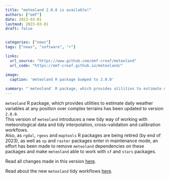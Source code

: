 ```yaml
---
title: "meteoland 2.0.0 is available!"
authors: ["emf"]
date: 2023-03-01
lastmod: 2023-03-01
draft: false


categories: ["news"]
tags: ["news", "software", "r"]

links:
  url_source: "https://www.github.com/emf-creaf/meteoland"
  url_code: "https://emf-creaf.github.io/meteoland/"

image:
  caption: 'meteoland R package bumped to 2.0.0'
  
summary: "`meteoland` R package, which provides utilities to estimate daily weather variables at any position over complex terrains has been updated to version `2.0.0`"  
---
```


`meteoland` R package, which provides utilities to estimate daily weather variables at any position over complex terrains has been
updated to version `2.0.0`.  
This version of `meteoland` introduces a new tidy way of working with meteorological data and tidy interpolation, cross-validation
and calibration workflows.  
Also, as `rgdal`, `rgeos` and `maptools` R packages are being retired (by end of 2023), as well as `sp` and `raster` packages enter
in maintenance mode, an effort has been made to remove `meteoland` dependencies on these packages and make `meteoland` able to work
with `sf` and `stars` packages.

Read all changes made in this version [here](https://emf-creaf.github.io/meteoland/news/index.html).

Read about the new `meteoland` tidy workflows [here](https://emf-creaf.github.io/meteoland/articles/tidy-meteoland.html).